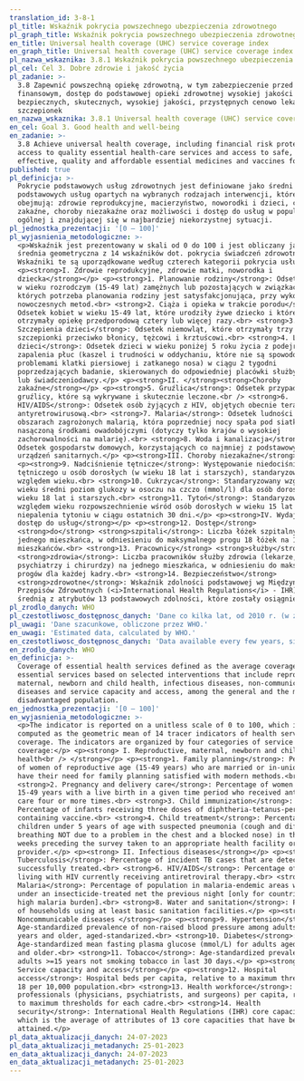 ```yaml
---
translation_id: 3-8-1
pl_title: Wskaźnik pokrycia powszechnego ubezpieczenia zdrowotnego
pl_graph_title: Wskaźnik pokrycia powszechnego ubezpieczenia zdrowotnego
en_title: Universal health coverage (UHC) service coverage index
en_graph_title: Universal health coverage (UHC) service coverage index
pl_nazwa_wskaznika: 3.8.1 Wskaźnik pokrycia powszechnego ubezpieczenia zdrowotnego
pl_cel: Cel 3. Dobre zdrowie i jakość życia
pl_zadanie: >-
  3.8 Zapewnić powszechną opiekę zdrowotną, w tym zabezpieczenie przed ryzykiem
  finansowym, dostęp do podstawowej opieki zdrowotnej wysokiej jakości oraz
  bezpiecznych, skutecznych, wysokiej jakości, przystępnych cenowo lekarstw i
  szczepionek
en_nazwa_wskaznika: 3.8.1 Universal health coverage (UHC) service coverage index
en_cel: Goal 3. Good health and well-being
en_zadanie: >-
  3.8 Achieve universal health coverage, including financial risk protection,
  access to quality essential health-care services and access to safe,
  effective, quality and affordable essential medicines and vaccines for all
published: true
pl_definicja: >-
  Pokrycie podstawowych usług zdrowotnych jest definiowane jako średni zakres
  podstawowych usług opartych na wybranych rodzajach interwencji, które
  obejmują: zdrowie reprodukcyjne, macierzyństwo, noworodki i dzieci, choroby
  zakaźne, choroby niezakaźne oraz możliwości i dostęp do usług w populacji
  ogólnej i znajdującej się w najbardziej niekorzystnej sytuacji.
pl_jednostka_prezentacji: '[0 – 100]'
pl_wyjasnienia_metodologiczne: >-
  <p>Wskaźnik jest prezentowany w skali od 0 do 100 i jest obliczany jako
  średnia geometryczna z 14 wskaźników dot. pokrycia świadczeń zdrowotnych.
  Wskaźniki te są uporządkowane według czterech kategorii pokrycia usług:</p>
  <p><strong>I. Zdrowie reprodukcyjne, zdrowie matki, noworodka i
  dziecka</strong></p> <p><strong>1. Planowanie rodziny</strong>: Odsetek kobiet
  w wieku rozrodczym (15-49 lat) zamężnych lub pozostających w związkach,
  których potrzeba planowania rodziny jest satysfakcjonująca, przy wykorzystaniu
  nowoczesnych metod.<br> <strong>2. Ciąża i opieka w trakcie porodu</strong>:
  Odsetek kobiet w wieku 15-49 lat, które urodziły żywe dziecko i które
  otrzymały opiekę przedporodową cztery lub więcej razy.<br> <strong>3.
  Szczepienia dzieci</strong>: Odsetek niemowląt, które otrzymały trzy dawki
  szczepionki przeciwko błonicy, tężcowi i krztuścowi.<br> <strong>4. Leczenie
  dzieci</strong>: Odsetek dzieci w wieku poniżej 5 roku życia z podejrzeniem
  zapalenia płuc (kaszel i trudności w oddychaniu, które nie są spowodowane
  problemami klatki piersiowej i zatkanego nosa) w ciągu 2 tygodni
  poprzedzających badanie, skierowanych do odpowiedniej placówki służby zdrowia
  lub świadczeniodawcy.</p> <p><strong>II. </strong><strong>Choroby
  zakaźne</strong></p> <p><strong>5. Gruźlica</strong>: Odsetek przypadków
  gruźlicy, które są wykrywane i skutecznie leczone.<br /> <strong>6.
  HIV/AIDS</strong>: Odsetek osób żyjących z HIV, objętych obecnie terapią
  antyretrowirusową.<br> <strong>7. Malaria</strong>: Odsetek ludności na
  obszarach zagrożonych malarią, która poprzedniej nocy spała pod siatką
  nasączoną środkami owadobójczymi (dotyczy tylko krajów o wysokiej
  zachorowalności na malarię).<br> <strong>8. Woda i kanalizacja</strong>:
  Odsetek gospodarstw domowych, korzystających co najmniej z podstawowych
  urządzeń sanitarnych.</p> <p><strong>III. Choroby niezakaźne</strong></p>
  <p><strong>9. Nadciśnienie tętnicze</strong>: Występowanie niedociśnienia
  tętniczego u osób dorosłych (w wieku 18 lat i starszych), standaryzowane pod
  względem wieku.<br> <strong>10. Cukrzyca</strong>: Standaryzowany względem
  wieku średni poziom glukozy w osoczu na czczo (mmol/l) dla osób dorosłych w
  wieku 18 lat i starszych.<br> <strong>11. Tytoń</strong>: Standaryzowane pod
  względem wieku rozpowszechnienie wśród osób dorosłych w wieku 15 lat i więcej
  niepalenia tytoniu w ciągu ostatnich 30 dni.</p> <p><strong>IV. Wydajność i
  dostęp do usług</strong></p> <p><strong>12. Dostęp</strong>
  <strong>do</strong> <strong>szpitali</strong>: Liczba łóżek szpitalnych na
  jednego mieszkańca, w odniesieniu do maksymalnego progu 18 łóżek na 10 tys.
  mieszkańców.<br> <strong>13. Pracownicy</strong> <strong>służby</strong>
  <strong>zdrowia</strong>: Liczba pracowników służby zdrowia (lekarze,
  psychiatrzy i chirurdzy) na jednego mieszkańca, w odniesieniu do maksymalnych
  progów dla każdej kadry.<br> <strong>14. Bezpieczeństwo</strong>
  <strong>zdrowotne</strong>: Wskaźnik zdolności podstawowej wg Międzynarodowych
  Przepisów Zdrowotnych (<i>International Health Regulations</i> - IHR), będący
  średnią z atrybutów 13 podstawowych zdolności, które zostały osiągnięte.</p>
pl_zrodlo_danych: WHO
pl_czestotliwosc_dostępnosc_danych: 'Dane co kilka lat, od 2010 r. (w zależności od dostępu danych)'
pl_uwagi: 'Dane szacunkowe, obliczone przez WHO.'
en_uwagi: 'Estimated data, calculated by WHO.'
en_czestotliwosc_dostępnosc_danych: 'Data available every few years, since 2010 (subject to data availability)'
en_zrodlo_danych: WHO
en_definicja: >-
  Coverage of essential health services defined as the average coverage of
  essential services based on selected interventions that include reproductive,
  maternal, newborn and child health, infectious diseases, non-communicable
  diseases and service capacity and access, among the general and the most
  disadvantaged population.
en_jednostka_prezentacji: '[0 – 100]'
en_wyjasnienia_metodologiczne: >-
  <p>The indicator is reported on a unitless scale of 0 to 100, which is
  computed as the geometric mean of 14 tracer indicators of health service
  coverage. The indicators are organized by four categories of service
  coverage:</p> <p><strong> I. Reproductive, maternal, newborn and child
  health<br /> </strong></p> <p><strong>1. Family planning</strong>: Percentage
  of women of reproductive age (15-49 years) who are married or in-union who
  have their need for family planning satisfied with modern methods.<br>
  <strong>2. Pregnancy and delivery care</strong>: Percentage of women aged
  15-49 years with a live birth in a given time period who received antenatal
  care four or more times.<br> <strong>3. Child immunization</strong>:
  Percentage of infants receiving three doses of diphtheria-tetanus-pertussis
  containing vaccine.<br> <strong>4. Child treatment</strong>: Percentage of
  children under 5 years of age with suspected pneumonia (cough and difficult
  breathing NOT due to a problem in the chest and a blocked nose) in the two
  weeks preceding the survey taken to an appropriate health facility or
  provider.</p> <p><strong> II. Infectious diseases</strong></p> <p><strong>5.
  Tuberculosis</strong>: Percentage of incident TB cases that are detected and
  successfully treated.<br> <strong>6. HIV/AIDS</strong>: Percentage of people
  living with HIV currently receiving antiretroviral therapy.<br> <strong>7.
  Malaria</strong>: Percentage of population in malaria-endemic areas who slept
  under an insecticide-treated net the previous night [only for countries with
  high malaria burden].<br> <strong>8. Water and sanitation</strong>: Percentage
  of households using at least basic sanitation facilities.</p> <p><strong>III.
  Noncommunicable diseases </strong></p> <p><strong>9. Hypertension</strong>:
  Age-standardized prevalence of non-raised blood pressure among adults aged 18
  years and older, aged-standarized.<br> <strong>10. Diabetes</strong>:
  Age-standardized mean fasting plasma glucose (mmol/L) for adults aged 18 years
  and older.<br> <strong>11. Tobacco</strong>: Age-standardized prevalence of
  adults >=15 years not smoking tobacco in last 30 days.</p> <p><strong> IV.
  Service capacity and access</strong></p> <p><strong>12. Hospital
  access</strong>: Hospital beds per capita, relative to a maximum threshold of
  18 per 10,000 population.<br> <strong>13. Health workforce</strong>: Health
  professionals (physicians, psychiatrists, and surgeons) per capita, relative
  to maximum thresholds for each cadre.<br> <strong>14. Health
  security</strong>: International Health Regulations (IHR) core capacity index,
  which is the average of attributes of 13 core capacities that have been
  attained.</p>
pl_data_aktualizacji_danych: 24-07-2023
pl_data_aktualizacji_metadanych: 25-01-2023
en_data_aktualizacji_danych: 24-07-2023
en_data_aktualizacji_metadanych: 25-01-2023
---
```

